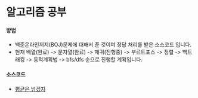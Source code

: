 # 알고리즘 공부
#### 방법
   - 백준온라인저지(BOJ)문제에 대해서 푼 것이며 정답 처리를 받은 소스코드 입니다.
   - 현재 배열(완료) -> 문자열(완료) -> 재귀(진행중) -> 부르트포스 -> 정렬 -> 
     백트래킹 -> 동적계획법 -> bfs/dfs 순으로 진행할 계획입니다.

#### 소스코드
  * [평균은 넘겠지](/arraystudy/AboveAverage.java)
